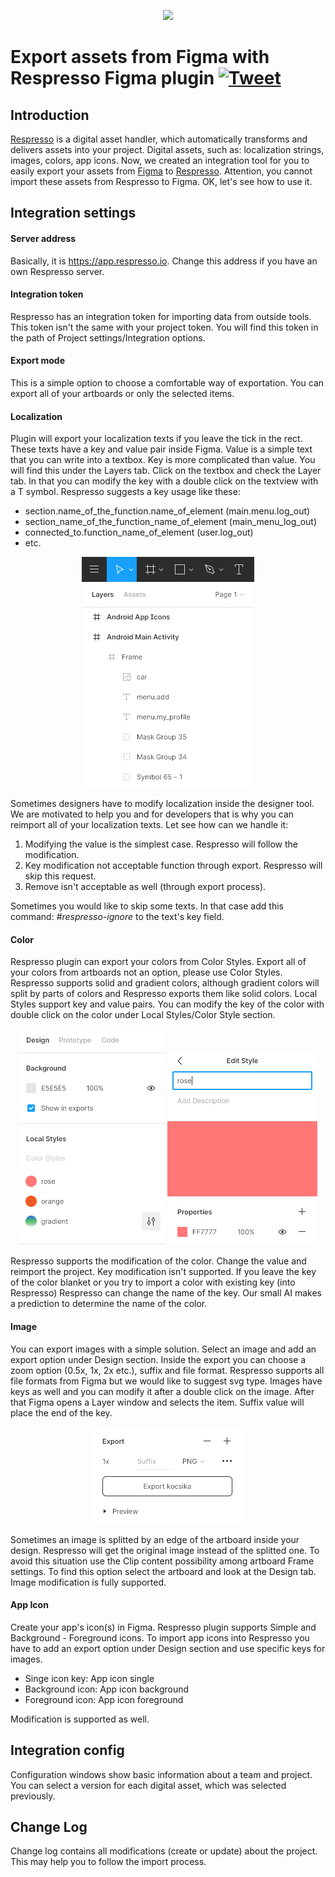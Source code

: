 [<div align="center"><img src="https://github.com/pontehu/respresso-figma/blob/master/documentation/figma-header.png" height="220" /></div>](https://respresso.io)  

# Export assets from Figma with Respresso Figma plugin [![Tweet](https://img.shields.io/twitter/url/http/shields.io.svg?style=social)](https://twitter.com/intent/tweet?text=Don't%20waste%20your%20time%21%20Respresso%20automatically%20delivers%20your%20design%20assets%20into%20your%20Respresso%20project&url=https://respresso.io&via=respresso_io&hashtags=designers,tool,plugin,localization,image,color,app-icon,resources,design-assets,automation,figma)  
 
## Introduction
[Respresso](https://respresso.io) is a digital asset handler, which automatically transforms and delivers assets into your project. Digital assets, such as: localization strings, images, colors, app icons. Now, we created an integration tool for you to easily export your assets from [Figma](https://www.figma.com) to [Respresso](https://app.respresso.io). Attention, you cannot import these assets from Respresso to Figma. OK, let's see how to use it.
 
## Integration settings
 
#### Server address
	
 Basically, it is https://app.respresso.io. Change this address if you have an own Respresso server.
 
#### Integration token
	
Respresso has an integration token for importing data from outside tools. This token isn't the same with your project token. You will find this token in the path of Project settings/Integration options.
	
#### Export mode
This is a simple option to choose a comfortable way of exportation. You can export all of your artboards or only the selected items.
	
#### Localization
Plugin will export your localization texts if you leave the tick in the rect. These texts have a key and value pair inside Figma. Value is a simple text that you can write into a textbox. Key is more complicated than value. You will find this under the Layers tab. Click on the textbox and check the Layer tab. In that you can modify the key with a double click on the textview with a T symbol. Respresso suggests a key usage like these:
	
* section.name_of_the_function.name_of_element (main.menu.log_out)
* section_name_of_the_function_name_of_element (main_menu_log_out)
* connected_to.function_name_of_element (user.log_out)
* etc.
	
<p align="center"><img src="documentation/keys.png"></p>
 
Sometimes designers have to modify localization inside the designer tool. We are motivated to help you and for developers that is why you can reimport all of your localization texts. Let see how can we handle it:
 1. Modifying the value is the simplest case. Respresso will follow the modification.
 2. Key modification not acceptable function through export. Respresso will skip this request. 
 3. Remove isn't acceptable as well (through export process).
 
 Sometimes you would like to skip some texts. In that case add this command: *#respresso-ignore* to the text's key field.
	
#### Color
Respresso plugin can export your colors from Color Styles. Export all of your colors from artboards not an option, please use Color Styles. Respresso supports solid and gradient colors, although gradient colors will split by parts of colors and Respresso exports them like solid colors. Local Styles support key and value pairs. You can modify the key of the color with double click on the color under Local Styles/Color Style section.
 
<p align="center">
	<img src="documentation/design.png">
	<img src="documentation/color_set.png">
</p>
 
Respresso supports the modification of the color. Change the value and reimport the project. Key modification isn't supported. If you leave the key of the color blanket or you try to import a color with existing key (into Respresso) Respresso can change the name of the key. Our small AI makes a prediction to determine the name of the color.
	
#### Image
You can export images with a simple solution. Select an image and add an export option under Design section. Inside the export you can choose a zoom option (0.5x, 1x, 2x etc.), suffix and file format. Respresso supports all file formats from Figma but we would like to suggest svg type. Images have keys as well and you can modify it after a double click on the image. After that Figma opens a Layer window and selects the item. Suffix value will place the end of the key. 
 
<p align="center"><img src="documentation/export.png"></p>
Sometimes an image is splitted by an edge of the artboard inside your design. Respresso will get the original image instead of the splitted one. To avoid this situation use the Clip content possibility among artboard Frame settings. To find this option select the artboard and look at the Design tab. Image modification is fully supported.
	
#### App Icon
Create your app's icon(s) in Figma. Respresso plugin supports Simple and Background - Foreground icons. To import app icons into Respresso you have to add an export option under Design section and use specific keys for images.
 
* Singe icon key: App icon single
* Background icon: App icon background
* Foreground icon: App icon foreground
 
Modification is supported as well.
 
## Integration config
 
Configuration windows show basic information about a team and project. You can select a version for each digital asset, which was selected previously. 
 
## Change Log
 
Change log contains all modifications (create or update) about the project. This may help you to follow the import process.
